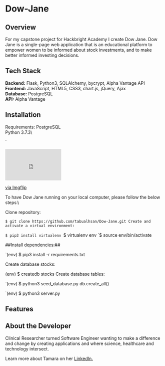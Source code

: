 
# Dow-Jane


[logo]: https://user-images.githubusercontent.com/75860043/110556568-a9da5b00-80f3-11eb-8592-50183409d91f.png "Logo Title Text 2"

## <a name="overview"></a>Overview
For my capstone project for Hackbright Academy I create Dow Jane. Dow Jane is a single-page web application that is an educational platform to empower women to be informed about stock investments, and to make better informed investing decisions.



## Tech Stack
__Backend:__ Flask, Python3, SQLAlchemy, bycrypt, Alpha Vantage API\
__Frontend:__  JavaScript, HTML5, CSS3, chart.js, jQuery, Ajax\
__Database:__ PostgreSQL\
__API:__ Alpha Vantage


## <a name="Installation"></a>Installation

Requirements:
PostgreSQL\
Python 3.7.3\

`<div style="width:179px;max-width:100%;"><div style="height:0;padding-bottom:55.87%;position:relative;"><iframe width="179" height="100" style="position:absolute;top:0;left:0;width:100%;height:100%;" frameBorder="0" src="https://imgflip.com/embed/51vb5l"></iframe></div><p><a href="https://imgflip.com/gif/51vb5l">via Imgflip</a></p></div>

To have Dow Jane running on your local computer, please follow the below steps:\

Clone repository:

`$ git clone https://github.com/tabualhsan/Dow-Jane.git
Create and activate a virtual environment:`

`$ pip3 install virtualenv
`$ virtualenv env
`$ source env/bin/activate

##Install dependencies:##

`(env) $ pip3 install -r requirements.txt

Create database stocks:

(env) $ createdb stocks
Create database tables:

`(env) $ python3 seed_database.py
db.create_all()


`(env) $ python3 server.py

## <a name="features"></a>Features

## <a name="developer"></a>About the Developer

Clinical Researcher turned Software Engineer wanting to make a difference and change by creating applications and where science, healthcare and technology intersect. 

Learn more about Tamara on her <a href="https://www.linkedin.com/in/tamara-abualhsan/" target="_blank">LinkedIn.</a>
